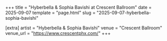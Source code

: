 +++
title = "Hyberbella & Sophia Bavishi at Crescent Ballroom"
date = 2025-09-07
template = "page.html"
slug = "2025-09-07-hyberbella-sophia-bavishi"

[extra]
artist = "Hyberbella & Sophia Bavishi"
venue = "Crescent Ballroom"
venue_url = "https://www.crescentphx.com/"
+++
